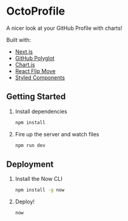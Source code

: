 # OctoProfile

A nicer look at your GitHub Profile with charts!

Built with:

- [Next.js](https://nextjs.org/)
- [GitHub Polyglot](https://github.com/IonicaBizau/node-gh-polyglot)
- [Chart.js](https://www.chartjs.org/)
- [React Flip Move](https://github.com/joshwcomeau/react-flip-move)
- [Styled Components](https://www.styled-components.com/)

## Getting Started

1. Install dependencies

   ```bash
   npm install
   ```

2. Fire up the server and watch files

   ```bash
   npm run dev
   ```

## Deployment

1. Install the Now CLI

   ```bash
   npm install -g now
   ```

2. Deploy!

   ```bash
   now
   ```
